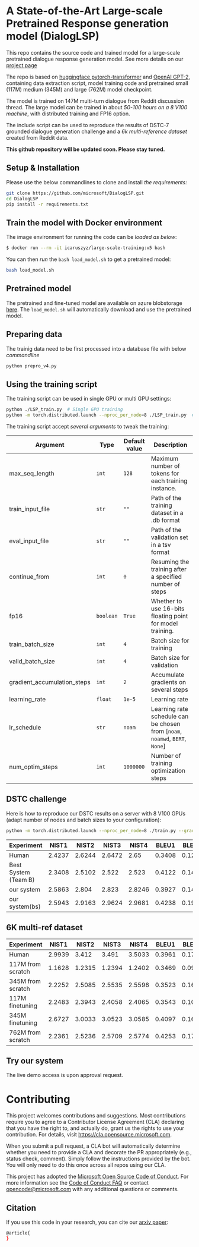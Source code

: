 # A State-of-the-Art Large-scale Pretrained Response generation model (DialogLSP)

This repo contains the source code and trained model for a large-scale pretrained dialogue response generation model. See more details on our [project page](https://www.microsoft.com/en-us/research/project/large-scale-pretraining-for-response-generation/)

The repo is based on [huggingface pytorch-transformer](https://github.com/huggingface/transfer-learning-conv-ai) and [OpenAI GPT-2](https://github.com/openai/gpt-2), containing data extraction script, model training code and pretrained small (117M) medium (345M) and large (762M) model checkpoint.

The model is trained on 147M multi-turn dialogue from Reddit discussion thread. The large model can be trained in about *50-100 hours on a 8 V100 machine*, with distributed training and FP16 option. 

The include script can be used to reproduce the results of DSTC-7 grounded dialogue generation challenge and a *6k multi-reference dataset* created from Reddit data. 


**This github repository will be updated soon. Please stay tuned.**




## Setup & Installation

Please use the below commandlines to clone and install *the requirements:*

```bash
git clone https://github.com/microsoft/DialogLSP.git
cd DialogLSP
pip install -r requirements.txt
```

## Train the model with Docker environment

The image environment for running the code can be *loaded as below*:  

```bash
$ docker run --rm -it icaruszyz/large-scale-training:v5 bash
```

You can then *run* the `bash load_model.sh` to get a pretrained model:

```bash
bash load_model.sh
```

## Pretrained model

The pretrained and fine-tuned model are available on azure blobstorage [here](). The `load_model.sh` will automatically download and use the pretrained model. 

## Preparing data

The trainig data need to be first processed into a database file with below *commandline*

```bash
python prepro_v4.py
```

## Using the training script

The training script can be used in single GPU or multi GPU settings:

```bash
python ./LSP_train.py  # Single GPU training
python -m torch.distributed.launch --nproc_per_node=8 ./LSP_train.py  # Training on 8 GPUs
```


The training script accept *several arguments* to tweak the training: 

Argument | Type | Default value | Description
---------|------|---------------|------------
max\_seq\_length | `int` | `128` | Maximum number of tokens for each training instance. 
train\_input\_file | `str` | `""` | Path of the training dataset in a .db format
eval\_input\_file | `str` | `""` | Path of the validation set in a tsv format
continue_from | `int` | `0` | Resuming the training after a specified number of steps
fp16 | `boolean` | `True` | Whether to use 16-bits floating point for model training.
train\_batch\_size | `int` | `4` | Batch size for training
valid\_batch\_size | `int` | `4` | Batch size for validation
gradient\_accumulation\_steps | `int` | `2` | Accumulate gradients on several steps
learning\_rate | `float` | `1e-5` | Learning rate
lr\_schedule | `str` | `noam` | Learning rate schedule can be chosen from [`noam`, `noamwd`, `BERT`, `None`]
num\_optim\_steps | `int` | `1000000` | Number of training optimization steps


## DSTC challenge

Here is how to reproduce our DSTC results on a server with 8 V100 GPUs (adapt number of nodes and batch sizes to your configuration):

```bash
python -m torch.distributed.launch --nproc_per_node=8 ./train.py --gradient_accumulation_steps=4 --lm_coef=2.0 --max_history=2 --n_epochs=1 --num_candidates=4 --personality_permutations=2 --train_batch_size=2 --valid_batch_size=2
```
| Experiment           | NIST1  | NIST2  | NIST3  | NIST4  | BLEU1  | BLEU2  | BLEU3  | BLEU4  | METEOR | entropy1 | entropy2 | entropy3 | entropy4 | diversity1 | diversity2 | avg_len |
|----------------------|--------|--------|--------|--------|--------|--------|--------|--------|--------|----------|----------|----------|----------|------------|------------|---------|
| Human                | 2.4237 | 2.6244 | 2.6472 | 2.65   | 0.3408 | 0.1235 | 0.0572 | 0.0313 | 0.0831 | 6.5893   | 9.7423   | 10.4101  | 10.4450  | 0.1666     | 0.6701     | 18.7568 |
| Best System (Team B) | 2.3408 | 2.5102 | 2.522  | 2.523  | 0.4122 | 0.1435 | 0.0501 | 0.0183 | 0.0807 | 5.3832   | 7.6065   | 8.5304   | 9.0298   | 0.1089     | 0.3249     | 15.1327 |
| our system           | 2.5863 | 2.804  | 2.823  | 2.8246 | 0.3927 | 0.1416 | 0.0555 | 0.0231 | 0.0851 | 5.5791   | 8.5109   | 9.6872   | 10.0765  | 0.0913     | 0.3973     | 16.9484 |
| our system(bs)       | 2.5943 | 2.9163 | 2.9624 | 2.9681 | 0.4238 | 0.1918 | 0.1027 | 0.0605 | 0.0929 | 6.0815   | 8.7379   | 9.4037   | 9.5697   | 0.1573     | 0.5103     | 14.1603 |



## 6K multi-ref dataset

| Experiment                | NIST1  | NIST2  | NIST3  | NIST4  | BLEU1  | BLEU2  | BLEU3  | BLEU4  | METEOR   | entropy1 | entropy2 | entropy3 | entropy4 | diversity1 | diversity2 |
|---------------------------|--------|--------|--------|--------|--------|--------|--------|--------|----------|----------|----------|----------|----------|------------|------------|
| Human          | 2.9939 | 3.412  | 3.491  | 3.5033 | 0.3961 | 0.179  | 0.1071 | 0.0748 | 0.106361 | 6.864963 | 10.21325 | 10.97053 | 10.9951  | 0.145482   | 0.629633   |
| 117M from scratch  | 1.1628 | 1.2315 | 1.2394 | 1.2402 | 0.3469 | 0.0974 | 0.038  | 0.0177 | 0.061685 | 4.536772 | 6.142383 | 6.759354 | 7.110297 | 0.053304   | 0.159148   |
| 345M from scratch | 2.2252 | 2.5085 | 2.5535 | 2.5596 | 0.3523 | 0.1692 | 0.0834 | 0.0459 | 0.093443 | 5.198841 | 7.669613 | 8.623757 | 9.034887 | 0.066593   | 0.256432   |
| 117M finetuning    | 2.2483 | 2.3943 | 2.4058 | 2.4065 | 0.3543 | 0.1054 | 0.0385 | 0.0155 | 0.075305 | 5.14805  | 7.292704 | 8.118871 | 8.510193 | 0.080533   | 0.262462   |
| 345M finetuning   | 2.6727 | 3.0033 | 3.0523 | 3.0585 | 0.4097 | 0.1696 | 0.0831 | 0.0456 | 0.098122 | 5.276367 | 7.765976 | 8.727143 | 9.125835 | 0.06801    | 0.263088   |
| 762M from scratch  | 2.2361 | 2.5236 | 2.5709 | 2.5774 | 0.4253 | 0.1787 | 0.0907 | 0.0519 | 0.095325 | 5.347718 | 7.964725 | 8.944626 | 9.322642 | 0.074926   | 0.293058   |

<!--## ConvAI challenge -->

## Try our system
The live demo access is upon approval request. 

<!--This model should give a Hits@1 over 79, perplexity of 20.5 and F1 of 16.5 using the convai2 evaluation script (see below).

These numbers are slightly lower than the number we obtained in the ConvAI2 competition. Here is what you can tweak to reach the same results:

- in the ConvAI2 competition we also used tweaked position emebddings so that the history of the dialog always start at with the same embeddings. This is easy to add with pytorch-pretrained-bert and should improve the hits@1 metric.
- in the ConvAI2 competition we used a beam search decoder. While the results are better in term of f1 metric, our feeling is that the human experience is les compelling with beam search versus the nucleus sampling detector which is provided in the present repository.-->

<!--## Using the interaction script

The training script saves all the experiments and checkpoints in a sub-folder named with the timestamp of the experiment in the `./runs` folder of the repository base folder.

You can then use the interactive script to interact with the model simply by pointing to this folder.

Here is an example command line to run the interactive script:

```bash
python ./interact.py --model_checkpoint ./data/Apr17_13-31-38_thunder/  # run the interactive script with a training checkpoint
python ./interact.py  # run the interactive script with the finetuned model on our S3
```

The fine-tuned model will gives FINAL Hits@1: 0.715

The interactive script accept a few arguments to tweak the decoding algorithm:

Argument | Type | Default value | Description
---------|------|---------------|------------
dataset_path | `str` | `""` | Path or url of the dataset. If empty download from S3.
dataset_cache | `str` | `'./dataset_cache.bin'` | Path or url of the dataset cache
model | `str` | `"openai-gpt"` | Path, url or short name of the model
max_history | `int` | `2` | Number of previous utterances to keep in history
device | `str` | `cuda` if `torch.cuda.is_available()` else `cpu` | Device (cuda or cpu)
no_sample | action `store_true` | Set to use greedy decoding instead of sampling
max_length | `int` | `20` | Maximum length of the output utterances
min_length | `int` | `1` | Minimum length of the output utterances
seed | `int` | `42` | Seed
temperature | `int` | `0.7` | Sampling softmax temperature
top_k | `int` | `0` | Filter top-k tokens before sampling (`<=0`: no filtering)
top_p | `float` | `0.9` | Nucleus filtering (top-p) before sampling (`<=0.0`: no filtering)

## Running ConvAI2 evaluation scripts

To run the evaluation scripts of the ConvAI2 challenge, you first need to install `ParlAI` in the repo base folder like this:

```bash
git clone https://github.com/facebookresearch/ParlAI.git
cd ParlAI
python setup.py develop
```

You can then run the evaluation script from `ParlAI` base folder:

```bash
cd ParlAI
python ../convai_evaluation.py --eval_type hits@1  # to download and evaluate our fine-tuned model on hits@1 metric
python ../convai_evaluation.py --eval_type hits@1  --model_checkpoint ./data/Apr17_13-31-38_thunder/  # to evaluate a training checkpoint on hits@1 metric
```

The evaluation script accept a few arguments to select the evaluation metric and tweak the decoding algorithm:

Argument | Type | Default value | Description
---------|------|---------------|------------
eval_type | `str` | `"hits@1"` | Evaluate the model on `hits@1`, `ppl` or `f1` metric on the ConvAI2 validation dataset
model | `str` | `"openai-gpt"` | Path, url or short name of the model
max_history | `int` | `2` | Number of previous utterances to keep in history
device | `str` | `cuda` if `torch.cuda.is_available()` else `cpu` | Device (cuda or cpu)
no_sample | action `store_true` | Set to use greedy decoding instead of sampling
max_length | `int` | `20` | Maximum length of the output utterances
min_length | `int` | `1` | Minimum length of the output utterances
seed | `int` | `42` | Seed
temperature | `int` | `0.7` | Sampling softmax temperature
top_k | `int` | `0` | Filter top-k tokens before sampling (`<=0`: no filtering)
top_p | `float` | `0.9` | Nucleus filtering (top-p) before sampling (`<=0.0`: no filtering)

-->

# Contributing

This project welcomes contributions and suggestions.  Most contributions require you to agree to a
Contributor License Agreement (CLA) declaring that you have the right to, and actually do, grant us
the rights to use your contribution. For details, visit https://cla.opensource.microsoft.com.

When you submit a pull request, a CLA bot will automatically determine whether you need to provide
a CLA and decorate the PR appropriately (e.g., status check, comment). Simply follow the instructions
provided by the bot. You will only need to do this once across all repos using our CLA.

This project has adopted the [Microsoft Open Source Code of Conduct](https://opensource.microsoft.com/codeofconduct/).
For more information see the [Code of Conduct FAQ](https://opensource.microsoft.com/codeofconduct/faq/) or
contact [opencode@microsoft.com](mailto:opencode@microsoft.com) with any additional questions or comments.


## Citation

If you use this code in your research, you can cite our [arxiv paper]():

```bash
@article{
}
```
